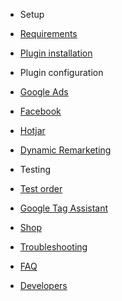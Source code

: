 

<!-- docs/_sidebar.md -->

<!-- - [About](README.md) -->

- Setup
 - [Requirements](requirements.md)
 - [Plugin installation](plugin-installation.md)


- Plugin configuration
 - [Google Ads](pixels/google-ads.md)
 - [Facebook](pixels/facebook.md)
 - [Hotjar](pixels/hotjar.md)
 - [Dynamic Remarketing](dynamic-remarketing.md)


- Testing
 - [Test order](test-order.md)
 - [Google Tag Assistant](google-tag-assistant.md)


- [Shop](shop.md)

- [Troubleshooting](troubleshooting.md)

- [FAQ](faq.md)
- [Developers](developers.md)

<!-- - [Script Blockers](script-blockers.md) -->
<!-- - [Pro features](pro-features.md) -->